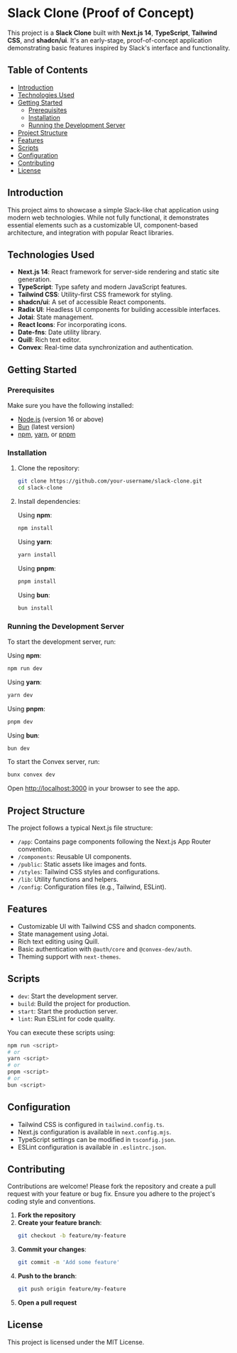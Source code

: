 # Slack Clone (Proof of Concept)

This project is a **Slack Clone** built with **Next.js 14**, **TypeScript**, **Tailwind CSS**, and **shadcn/ui**. It's an early-stage, proof-of-concept application demonstrating basic features inspired by Slack's interface and functionality.

## Table of Contents

- [Introduction](#introduction)
- [Technologies Used](#technologies-used)
- [Getting Started](#getting-started)
  - [Prerequisites](#prerequisites)
  - [Installation](#installation)
  - [Running the Development Server](#running-the-development-server)
- [Project Structure](#project-structure)
- [Features](#features)
- [Scripts](#scripts)
- [Configuration](#configuration)
- [Contributing](#contributing)
- [License](#license)

## Introduction

This project aims to showcase a simple Slack-like chat application using modern web technologies. While not fully functional, it demonstrates essential elements such as a customizable UI, component-based architecture, and integration with popular React libraries.

## Technologies Used

- **Next.js 14**: React framework for server-side rendering and static site generation.
- **TypeScript**: Type safety and modern JavaScript features.
- **Tailwind CSS**: Utility-first CSS framework for styling.
- **shadcn/ui**: A set of accessible React components.
- **Radix UI**: Headless UI components for building accessible interfaces.
- **Jotai**: State management.
- **React Icons**: For incorporating icons.
- **Date-fns**: Date utility library.
- **Quill**: Rich text editor.
- **Convex**: Real-time data synchronization and authentication.

## Getting Started

### Prerequisites

Make sure you have the following installed:

- [Node.js](https://nodejs.org/) (version 16 or above)
- [Bun](https://bun.sh/) (latest version)
- [npm](https://www.npmjs.com/), [yarn](https://yarnpkg.com/), or [pnpm](https://pnpm.io/)

### Installation

1. Clone the repository:

   ```bash
   git clone https://github.com/your-username/slack-clone.git
   cd slack-clone
   ```

2. Install dependencies:

   Using **npm**:

   ```bash
   npm install
   ```

   Using **yarn**:

   ```bash
   yarn install
   ```

   Using **pnpm**:

   ```bash
   pnpm install
   ```

   Using **bun**:

   ```bash
   bun install
   ```

### Running the Development Server

To start the development server, run:

Using **npm**:

```bash
npm run dev
```

Using **yarn**:

```bash
yarn dev
```

Using **pnpm**:

```bash
pnpm dev
```

Using **bun**:

```bash
bun dev
```

To start the Convex server, run:

```bash
bunx convex dev
```

Open [http://localhost:3000](http://localhost:3000) in your browser to see the app.

## Project Structure

The project follows a typical Next.js file structure:

- `/app`: Contains page components following the Next.js App Router convention.
- `/components`: Reusable UI components.
- `/public`: Static assets like images and fonts.
- `/styles`: Tailwind CSS styles and configurations.
- `/lib`: Utility functions and helpers.
- `/config`: Configuration files (e.g., Tailwind, ESLint).

## Features

- Customizable UI with Tailwind CSS and shadcn components.
- State management using Jotai.
- Rich text editing using Quill.
- Basic authentication with `@auth/core` and `@convex-dev/auth`.
- Theming support with `next-themes`.

## Scripts

- `dev`: Start the development server.
- `build`: Build the project for production.
- `start`: Start the production server.
- `lint`: Run ESLint for code quality.

You can execute these scripts using:

```bash
npm run <script>
# or
yarn <script>
# or
pnpm <script>
# or
bun <script>
```

## Configuration

- Tailwind CSS is configured in `tailwind.config.ts`.
- Next.js configuration is available in `next.config.mjs`.
- TypeScript settings can be modified in `tsconfig.json`.
- ESLint configuration is available in `.eslintrc.json`.

## Contributing

Contributions are welcome! Please fork the repository and create a pull request with your feature or bug fix. Ensure you adhere to the project's coding style and conventions.

1. **Fork the repository**
2. **Create your feature branch**:
   ```bash
   git checkout -b feature/my-feature
   ```
3. **Commit your changes**:
   ```bash
   git commit -m 'Add some feature'
   ```
4. **Push to the branch**:
   ```bash
   git push origin feature/my-feature
   ```
5. **Open a pull request**

## License

This project is licensed under the MIT License.
